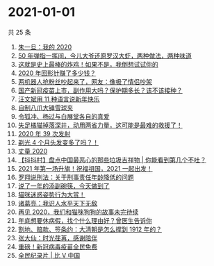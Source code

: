 # 2021-01-01

共 25 条

<!-- BEGIN ZHIHUVIDEO -->
<!-- 最后更新时间 Fri Jan 01 2021 16:13:39 GMT+0800 (CST) -->
1. [朱一旦：我的 2020](https://www.zhihu.com/zvideo/1328031301433888768)
1. [50 年弹指一挥间，今儿大爷还原罗汉大虾，两种做法，两种味道](https://www.zhihu.com/zvideo/1328025260596764672)
1. [这就是史上最棒的炸鸡！如果不是，我倒想试试你的](https://www.zhihu.com/zvideo/1328321139689717760)
1. [2020 年回形针赚了多少钱？](https://www.zhihu.com/zvideo/1328081791077134336)
1. [两机器人抢粉丝吵起来了，网友：像极了情侣吵架](https://www.zhihu.com/zvideo/1328020290845470720)
1. [国产新冠疫苗上市，副作用大吗？保护期多长？该不该接种？](https://www.zhihu.com/zvideo/1328067610634571776)
1. [汪文斌用 11 种语言说新年快乐](https://www.zhihu.com/zvideo/1328039480272297984)
1. [自制八爪大锤雪球夹](https://www.zhihu.com/zvideo/1328094984365199360)
1. [令狐冲、杨过与白展堂各自的真爱](https://www.zhihu.com/zvideo/1328040226342805504)
1. [失足橘猫掉落深井，动用两省力量，这可能是最难的救援了！](https://www.zhihu.com/zvideo/1328030345132826624)
1. [2020 年 39 次发射](https://www.zhihu.com/zvideo/1328060249387716608)
1. [剃光 4 个月头发变多了吗？！](https://www.zhihu.com/zvideo/1328052398351036416)
1. [丈量 2020](https://www.zhihu.com/zvideo/1328287726043508736)
1. [【抖抖村】盘点中国最恶心的那些垃圾吉祥物 | 你能看到第几个不吐？](https://www.zhihu.com/zvideo/1327707986915962880)
1. [2021 年第一场升旗！祝福祖国，2021 一起出发！](https://www.zhihu.com/zvideo/1328250855586291712)
1. [罗翔说刑法：关于刑事责任年龄降低的问题](https://www.zhihu.com/zvideo/1327984978585047040)
1. [说了一年的添副碗筷，今天做到了](https://www.zhihu.com/zvideo/1328054136861327360)
1. [猫咪迷惑姿势行为大赏！](https://www.zhihu.com/zvideo/1327748590517727232)
1. [诸葛亮：我识人水平天下无敌](https://www.zhihu.com/zvideo/1327949107160473600)
1. [再见 2020，我们和猫咪狗狗的故事未完待续](https://www.zhihu.com/zvideo/1327933409957203968)
1. [年底想要休病假，找个什么理由好？曾医生告诉你](https://www.zhihu.com/zvideo/1327925023093096448)
1. [割地、赔款、签条约：大清朝是怎么撑到 1912 年的？](https://www.zhihu.com/zvideo/1327935567628062720)
1. [张大仙：时光荏苒，感谢陪伴](https://www.zhihu.com/zvideo/1327935242716753920)
1. [重磅！新冠病毒疫苗全民免费](https://www.zhihu.com/zvideo/1327952113591365632)
1. [全民纪录片 | 比 V 中国](https://www.zhihu.com/zvideo/1327932688355868672)
<!-- END ZHIHUVIDEO -->
